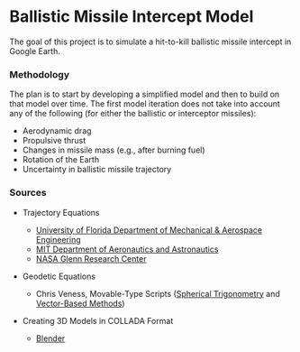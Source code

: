 # Ballistic Missile Intercept Model

The goal of this project is to simulate a hit-to-kill ballistic missile intercept in Google Earth.

### Methodology

The plan is to start by developing a simplified model and then to build on that model over time. The first model iteration
does not take into account any of the following (for either the ballistic or interceptor missiles):

- Aerodynamic drag
- Propulsive thrust
- Changes in missile mass (e.g., after burning fuel)
- Rotation of the Earth
- Uncertainty in ballistic missile trajectory

### Sources

- Trajectory Equations
  - [University of Florida Department of Mechanical & Aerospace Engineering](https://mae.ufl.edu/~uhk/ICBM.pdf)
  - [MIT Department of Aeronautics and Astronautics](https://web.mit.edu/16.unified/www/FALL/systems/Lab_Notes/traj.pdf)
  - [NASA Glenn Research Center](https://www.grc.nasa.gov/www/k-12/airplane/ballflght.html)

- Geodetic Equations
  - Chris Veness, Movable-Type Scripts ([Spherical Trigonometry](https://www.movable-type.co.uk/scripts/latlong.html) and [Vector-Based Methods](https://www.movable-type.co.uk/scripts/latlong-vectors.html))

- Creating 3D Models in COLLADA Format
  - [Blender](https://www.blender.org/)
